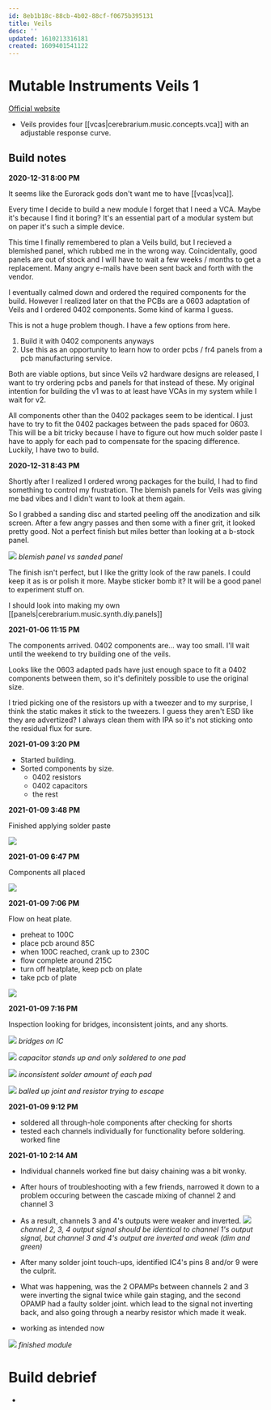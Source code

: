 ```yaml
---
id: 8eb1b18c-88cb-4b02-88cf-f0675b395131
title: Veils
desc: ''
updated: 1610213316181
created: 1609401541122
---
```

# Mutable Instruments Veils 1

[Official website](https://mutable-instruments.net/modules/veils1/)

- Veils provides four [[vcas|cerebrarium.music.concepts.vca]] with an adjustable response curve.

## Build notes

**2020-12-31 8:00 PM**

It seems like the Eurorack gods don't want me to have [[vcas|vca]].

Every time I decide to build a new module I forget that I need a VCA. Maybe it's because I find it boring? It's an essential part of a modular system but on paper it's such a simple device.

This time I finally remembered to plan a Veils build, but I recieved a blemished panel, which rubbed me in the wrong way. Coincidentally, good panels are out of stock and I will have to wait a few weeks / months to get a replacement. Many angry e-mails have been sent back and forth with the vendor.

I eventually calmed down and ordered the required components for the build. However I realized later on that the PCBs are a 0603 adaptation of Veils and I ordered 0402 components. Some kind of karma I guess.

This is not a huge problem though. I have a few options from here.

1. Build it with 0402 components anyways
2. Use this as an opportunity to learn how to order pcbs / fr4 panels from a pcb manufacturing service.

Both are viable options, but since Veils v2 hardware designs are released, I want to try ordering pcbs and panels for that instead of these. My original intention for building the v1 was to at least have VCAs in my system while I wait for v2.

All components other than the 0402 packages seem to be identical. I just have to try to fit the 0402 packages between the pads spaced for 0603. This will be a bit tricky because I have to figure out how much solder paste I have to apply for each pad to compensate for the spacing difference. Luckily, I have two to build.

**2020-12-31 8:43 PM**

Shortly after I realized I ordered wrong packages for the build, I had to find something to control my frustration. The blemish panels for Veils was giving me bad vibes and I didn't want to look at them again. 

So I grabbed a sanding disc and started peeling off the anodization and silk screen. After a few angry passes and then some with a finer grit, it looked pretty good. Not a perfect finish but miles better than looking at a b-stock panel.

![](/assets/images/2020-12-31-21-30-50.png)
_blemish panel vs sanded panel_

The finish isn't perfect, but I like the gritty look of the raw panels. I could keep it as is or polish it more. Maybe sticker bomb it? It will be a good panel to experiment stuff on.

I should look into making my own [[panels|cerebrarium.music.synth.diy.panels]]

**2021-01-06 11:15 PM**

The components arrived. 0402 components are... way too small.
I'll wait until the weekend to try building one of the veils.

Looks like the 0603 adapted pads have just enough space to fit a 0402 components between them, so it's definitely possible to use the original size.

I tried picking one of the resistors up with a tweezer and to my surprise, I think the static makes it stick to the tweezers. I guess they aren't ESD like they are advertized?
I always clean them with IPA so it's not sticking onto the residual flux for sure.

**2021-01-09 3:20 PM**

- Started building.
- Sorted components by size.
    - 0402 resistors
    - 0402 capacitors
    - the rest

**2021-01-09 3:48 PM**

Finished applying solder paste

![](/assets/images/2021-01-09-15-49-23.png)

**2021-01-09 6:47 PM**

Components all placed

![](/assets/images/2021-01-09-18-47-54.png)

**2021-01-09 7:06 PM**

Flow on heat plate.

- preheat to 100C
- place pcb around 85C
- when 100C reached, crank up to 230C
- flow complete around 215C
- turn off heatplate, keep pcb on plate
- take pcb of plate

![](/assets/images/2021-01-09-19-07-27.png)

**2021-01-09 7:16 PM**

Inspection
looking for bridges, inconsistent joints, and any shorts.

![](/assets/images/2021-01-09-19-17-09.png)
*bridges on IC*

![](/assets/images/2021-01-09-19-18-35.png)
*capacitor stands up and only soldered to one pad*

![](/assets/images/2021-01-09-19-20-20.png)
*inconsistent solder amount of each pad*

![](/assets/images/2021-01-09-19-21-38.png)
*balled up joint and resistor trying to escape*

**2021-01-09 9:12 PM**

- soldered all through-hole components after checking for shorts
- tested each channels individually for functionality before soldering. worked fine

**2021-01-10 2:14 AM**

- Individual channels worked fine but daisy chaining was a bit wonky.
- After hours of troubleshooting with a few friends, narrowed it down to a problem occuring between the cascade mixing of channel 2 and channel 3
- As a result, channels 3 and 4's outputs were weaker and inverted.
![](/assets/images/2021-01-10-02-18-51.png)
*channel 2, 3, 4 output signal should be identical to channel 1's output signal, but channel 3 and 4's output are inverted and weak (dim and green)*

- After many solder joint touch-ups, identified IC4's pins 8 and/or 9 were the culprit.
- What was happening, was the 2 OPAMPs between channels 2 and 3 were inverting the signal twice while gain staging, and the second OPAMP had a faulty solder joint. which lead to the signal not inverting back, and also going through a nearby resistor which made it weak.

- working as intended now

![](/assets/images/2021-01-10-02-25-01.png)
*finished module*

# Build debrief
- 